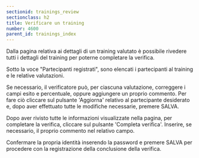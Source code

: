 ```yaml
---
sectionid: trainings_review
sectionclass: h2
title: Verificare un training
number: 4600
parent_id: trainings_index
---
```

Dalla pagina relativa ai dettagli di un training valutato è possibile rivedere tutti i dettagli del training per poterne completare la verifica.

Sotto la voce "Partecipanti registrati", sono elencati i partecipanti al training e le relative valutazioni. 

Se necessario, il verificatore può, per ciascuna valutazione, correggere i campi esito e percentuale, oppure aggiungere un proprio commento. Per fare ciò cliccare sul pulsante 'Aggiorna' relativo al partecipante desiderato e, dopo aver effettuato tutte le modifiche necessarie, premere SALVA.

Dopo aver rivisto tutte le informazioni visualizzate nella pagina, per completare la verifica, cliccare sul pulsante 'Completa verifica'.
Inserire, se necessario, il proprio commento nel relativo campo. 

Confermare la propria identità inserendo la password e premere SALVA per procedere con la registrazione della conclusione della verifica.
